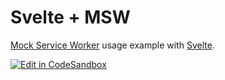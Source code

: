 # Svelte + MSW

[Mock Service Worker](https://github.com/mswjs/msw) usage example with [Svelte](https://github.com/sveltejs/svelte).

[![Edit in CodeSandbox](https://assets.codesandbox.io/github/button-edit-lime.svg)](https://codesandbox.io/p/sandbox/github/mswjs/examples-new/tree/main/examples/with-svelte)
